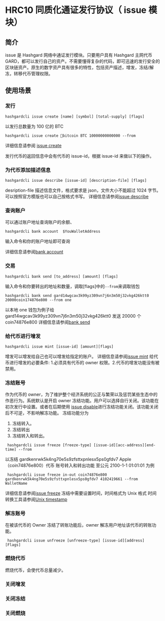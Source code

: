 # HRC10 同质化通证发行协议（ issue 模块）

## 简介

issue 是 Hashgard 网络中通证发行模块。只要用户具有 Hashgard 主网代币 GARD，都可以发行自己的资产。不需要懂得复杂的代码，即可迅速的发行安全的区块链资产。原生的数字资产具有很多的特性，包括资产描述，增发，冻结/解冻，转移代币管理权限。

## 使用场景

### 发行

```shell
hashgardcli issue create [name] [symbol] [total-supply] [flags]
```

以发行总数量为 100 亿的 BTC

```shell
hashgardcli issue create bitcoin BTC 10000000000000 --from
```

详细信息请参阅 [issue create](../cli/hashgardcli/issue/create.md)

发行代币的返回信息中会有代币的 issue-id，根据 issue-id 来做以下的操作。

### 为代币添加描述信息

```shell
hashgardcli issue describe [issue-id] [description-file] [flags]
```

desription-file
描述信息文件，格式要求是 json，文件大小不能超过 1024 字节。可以按照官方模版也可以自己按格式书写。
详细信息请参阅[issue describe](../cli/hashgardcli/issue/describe.md)

### 查询账户

可以通过账户地址查询账户的余额、

```shell
hashgardcli bank account  $YouWalletAddress
```

输入命令和你的账户地址即可查询

详细信息请参阅[bank account](../cli/hashgardcli/bank/account.md)

### 交易

```shell
hashgardcli bank send [to_address] [amount] [flags]
```

输入命令和你要转出的地址和数量，调取[flags]中的`--from`来调取钱包

```shell
hashgardcli bank send gard14wgcav3k99yz309vn7j6n3m50j32vkg426ktt0  20000coin174876e800 --from one
```

以本地 one 钱包为例子给 gard14wgcav3k99yz309vn7j6n3m50j32vkg426ktt0 发送 20000 个 coin74876e800
详细信息请参阅[bank send](../cli/hashgardcli/bank/send.md)

### 给代币进行增发

```shell
hashgardcli issue mint [issue-id] [amount][flags]
```

增发可以增发给自己也可以增发给指定的账户。
详细信息请参阅[issue mint](../cli/hashgardcli/issue/mint.md)
给代币进行增发的必要条件: 1.必须具有代币的 owner 权限。2.代币的增发功能没有被禁用。

### 冻结账号

作为代币的 owner，为了维护整个经济系统的公正与繁荣以及惩罚某些生态中的作恶行为。系统默认是开启 owner 冻结功能。用户可以选择自行关闭。该功能在初次发行中设置。或者在后期使用 [issue disable](../cli/hashgardcli/issue/disable.md)进行冻结功能关闭。该功能关闭后不可逆，不影响解冻功能。
冻结功能分为
1. 冻结转入。
2. 冻结转出
3. 冻结转入和转出。

```shell
 hashgardcli issue freeze [freeze-type] [issue-id][acc-address][end-time] --from
```

以冻结 gardkenrwk5k4ng70e5s9zfsttxpnlesx5ps0gfdv7 Apple（coin74876e800）代币 账号转入和转出功能 至公元 2100-1-1 01:01:01 为例

```shell
 hashgardcli issue freeze in-out coin74876e800 gardkenrwk5k4ng70e5s9zfsttxpnlesx5ps0gfdv7 4102419661 --from WalletName
```

详细信息请参阅[issue freeze](../cli/hashgardcli/issue/freeze.md)
冻结中需要设置时间，时间格式为 Unix 格式 时间转换工具请参阅[Unix timestamp](./Unix-timestamp.md)



### 解冻账号

在被该代币的 Owner 冻结了转账功能后，owner 解冻用户地址该代币的转账功能。

```shell
 hashgardcli issue unfreeze [unfreeze-type] [issue-id][address] [Flags]
```

### 燃烧代币

燃烧代币，会使代币总量减少。

### 关闭增发

### 关闭冻结

### 关闭燃烧
